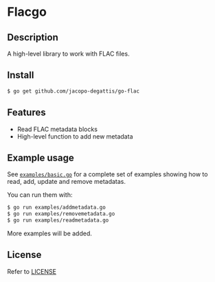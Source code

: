 # Flacgo

## Description

A high-level library to work with FLAC files.

## Install 

```bash
$ go get github.com/jacopo-degattis/go-flac
```

## Features

- Read FLAC metadata blocks
- High-level function to add new metadata

## Example usage

See [`examples/basic.go`](examples/basic.go) for a complete set of examples showing how to read, add, update and remove metadatas.

You can run them with:

```bash
$ go run examples/addmetadata.go
$ go run examples/removemetadata.go
$ go run examples/readmetadata.go
```

More examples will be added.

## License

Refer to [LICENSE](LICENSE)

